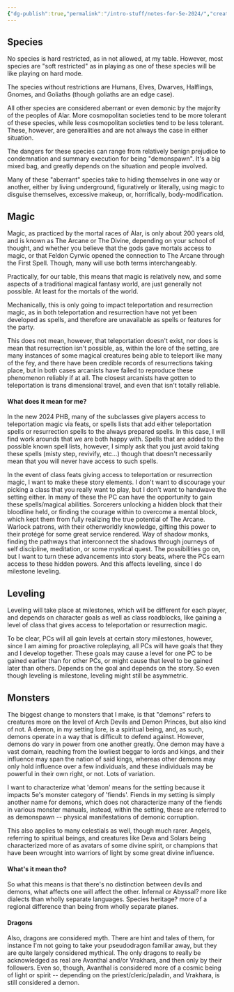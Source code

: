 ```yaml
---
{"dg-publish":true,"permalink":"/intro-stuff/notes-for-5e-2024/","created":"2024-09-14T16:15:20.481-07:00","updated":"2024-10-02T21:28:36.000-07:00"}
---
```


## Species
No species is hard restricted, as in not allowed, at my table. However, most species are "soft restricted" as in playing as one of these species will be like playing on hard mode. 

The species without restrictions are Humans, Elves, Dwarves, Halflings, Gnomes, and Goliaths (though goliaths are an edge case). 

All other species are considered aberrant or even demonic by the majority of the peoples of Alar. More cosmopolitan societies tend to be more tolerant of these species, while less cosmopolitan societies tend to be less tolerant. These, however, are generalities and are not always the case in either situation.

The dangers for these species can range from relatively benign prejudice to condemnation and summary execution for being "demonspawn". It's a big mixed bag, and greatly depends on the situation and people involved. 

Many of these "aberrant" species take to hiding themselves in one way or another, either by living underground, figuratively or literally, using magic to disguise themselves, excessive makeup, or, horrifically, body-modification.

## Magic
Magic, as practiced by the mortal races of Alar, is only about 200 years old, and is known as The Arcane or The Divine, depending on your school of thought, and whether you believe that the gods gave mortals access to magic, or that Feldon Cyrwic opened the  connection to The Arcane through the First Spell. Though, many will use both terms interchangeably. 

Practically, for our table, this means that magic is relatively new, and some aspects of a traditional magical fantasy world, are just generally not possible. At least for the mortals of the world. 

Mechanically, this is only going to impact teleportation and resurrection magic, as in both teleportation and resurrection have not yet been developed as spells, and therefore are unavailable as spells or features for the party. 

This does not mean, however, that teleportation doesn't exist, nor does is mean that resurrection isn't possible, as, within the lore of the setting, are many instances of some magical creatures being able to teleport like many of the fey, and there have been credible records of resurrections taking place, but in both cases arcanists have failed to reproduce these phenomenon reliably if at all. The closest arcanists have gotten to teleportation is trans dimensional travel, and even that isn't totally reliable.

#### What does it mean for me?
In the new 2024 PHB, many of the subclasses give players access to teleportation magic via feats, or spells lists that add either teleportation spells or resurrection spells to the always prepared spells. In this case, I will find work arounds that we are both happy with. Spells that are added to the possible known spell lists, however, I simply ask that you just avoid taking these spells (misty step, revivify, etc...) though that doesn't necessarily mean that you will never have access to such spells. 

In the event of class feats giving access to teleportation or resurrection magic, I want to make these story elements. I don't want to discourage your picking a class that you really want to play, but I don't want to handwave the setting either. In many of these the PC can have the opportunity to gain these spells/magical abilities. Sorcerers unlocking a hidden block that their bloodline held, or finding the courage within to overcome a mental block, which kept them from fully realizing the true potential of The Arcane. Warlock patrons, with their otherworldly knowledge, gifting this power to their protégé for some great service rendered. Way of shadow monks, finding the pathways that interconnect the shadows through journeys of self discipline, meditation, or some mystical quest. The possibilities go on, but I want to turn these advancements into story beats, where the PCs earn access to these hidden powers. And this affects levelling, since I do milestone leveling.

## Leveling
Leveling will take place at milestones, which will be different for each player, and depends on character goals as well as class roadblocks, like gaining a level of class that gives access to teleportation or resurrection magic. 

To be clear, PCs will all gain levels at certain story milestones, however, since I am aiming for proactive roleplaying, all PCs will have goals that they and I develop together. These goals may cause a level for one PC to be gained earlier than for other PCs, or might cause that level to be gained later than others. Depends on the goal and depends on the story. So even though leveling is milestone, leveling might still be asymmetric. 

## Monsters
The biggest change to monsters that I make, is that "demons" refers to creatures more on the level of Arch Devils and Demon Princes, but also kind of not. A demon, in my setting lore, is a spiritual being, and, as such, demons operate in a way that is difficult to defend against. However, demons do vary in power from one another greatly. One demon may have a vast domain, reaching from the lowliest beggar to lords and kings, and their influence may span the nation of said kings, whereas other demons may only hold influence over a few individuals, and these individuals may be powerful in their own right, or not. Lots of variation.

I want to characterize what 'demon' means for the setting because it impacts 5e's monster category of 'fiends'. Fiends in my setting is simply another name for demons, which does not characterize many of the fiends in various monster manuals, instead, within the setting, these are referred to as demonspawn -- physical manifestations of demonic corruption.

This also applies to many celestials as well, though much rarer. Angels, referring to spiritual beings, and creatures like Deva and Solars being characterized more of as avatars of some divine spirit, or champions that have been wrought into warriors of light by some great divine influence. 

#### What's it mean tho?
So what this means is that there's no distinction between devils and demons, what affects one will affect the other. Infernal or Abyssal? more like dialects than wholly separate languages. Species heritage? more of a regional difference than being from wholly separate planes.

#### Dragons
Also, dragons are considered myth. There are hint and tales of them, for instance I'm not going to take your pseudodragon familiar away, but they are quite largely considered mythical. The only dragons to really be acknowledged as real are Avanthal and/or Vrakhara, and then only by their followers. Even so, though, Avanthal is considered more of a cosmic being of light or spirit -- depending on the priest/cleric/paladin, and Vrakhara, is still considered a demon. 